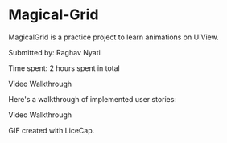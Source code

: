 # Magical-Grid

MagicalGrid is a practice project to learn animations on UIView.

Submitted by: Raghav Nyati

Time spent: 2 hours spent in total

Video Walkthrough

Here's a walkthrough of implemented user stories:

Video Walkthrough 

GIF created with LiceCap.
